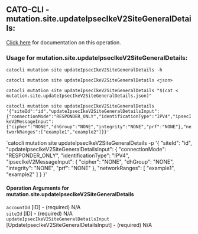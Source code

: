 
## CATO-CLI - mutation.site.updateIpsecIkeV2SiteGeneralDetails:
[Click here](https://api.catonetworks.com/documentation/#mutation-mutation.site.updateIpsecIkeV2SiteGeneralDetails) for documentation on this operation.

### Usage for mutation.site.updateIpsecIkeV2SiteGeneralDetails:

`catocli mutation site updateIpsecIkeV2SiteGeneralDetails -h`

`catocli mutation site updateIpsecIkeV2SiteGeneralDetails <json>`

`catocli mutation site updateIpsecIkeV2SiteGeneralDetails "$(cat < mutation.site.updateIpsecIkeV2SiteGeneralDetails.json)"`

`catocli mutation site updateIpsecIkeV2SiteGeneralDetails '{"siteId":"id","updateIpsecIkeV2SiteGeneralDetailsInput":{"connectionMode":"RESPONDER_ONLY","identificationType":"IPV4","ipsecIkeV2MessageInput":{"cipher":"NONE","dhGroup":"NONE","integrity":"NONE","prf":"NONE"},"networkRanges":["example1","example2"]}}'`

`catocli mutation site updateIpsecIkeV2SiteGeneralDetails -p '{
    "siteId": "id",
    "updateIpsecIkeV2SiteGeneralDetailsInput": {
        "connectionMode": "RESPONDER_ONLY",
        "identificationType": "IPV4",
        "ipsecIkeV2MessageInput": {
            "cipher": "NONE",
            "dhGroup": "NONE",
            "integrity": "NONE",
            "prf": "NONE"
        },
        "networkRanges": [
            "example1",
            "example2"
        ]
    }
}'


#### Operation Arguments for mutation.site.updateIpsecIkeV2SiteGeneralDetails ####

`accountId` [ID] - (required) N/A    
`siteId` [ID] - (required) N/A    
`updateIpsecIkeV2SiteGeneralDetailsInput` [UpdateIpsecIkeV2SiteGeneralDetailsInput] - (required) N/A    
